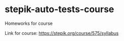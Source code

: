 # stepik-auto-tests-course
Homeworks for course

Link for course:
https://stepik.org/course/575/syllabus
